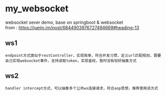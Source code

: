 # my_websocket
websocket sever demo, base on springboot & websocket  
from : https://juejin.im/post/6844903976727494669#heading-13

## ws1
```aspectj
endpoint方式类似于restController，实现简单，符合开发习惯，定义url匹配规则，需要自己实现websocket事件，支持读取token，实现鉴权，暂时没有较好抽象方式
```

## ws2
```
handler intercept方式，可以抽象多个公共ws连接请求，符合aop思想，推荐使用该方式

```